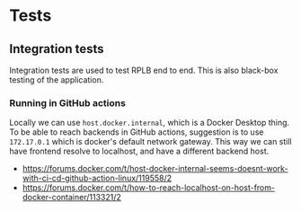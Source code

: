 # Tests

## Integration tests

Integration tests are used to test RPLB end to end. This is also black-box testing of the application.

### Running in GitHub actions

Locally we can use `host.docker.internal`, which is a Docker Desktop thing. To be able to reach backends in GitHub actions, suggestion is to use `172.17.0.1` which is docker's default network gateway. This way we can still have frontend resolve to localhost, and have a different backend host.

- https://forums.docker.com/t/host-docker-internal-seems-doesnt-work-with-ci-cd-github-action-linux/119558/2
- https://forums.docker.com/t/how-to-reach-localhost-on-host-from-docker-container/113321/2